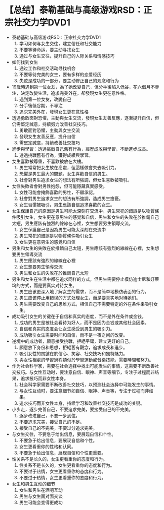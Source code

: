 # 【总结】泰勒基础与高级游戏RSD：正宗社交力学DVD1

-   泰勒基础与高级游戏RSD：正宗社交力学DVD1
    1.  学习如何与女生交往，建立信任和社交能力
    2.  不要等待命运，要主动寻找女生
    3.  通过与女生交往，提升自己的人际关系和情感技巧
-   如何找到女生
    1.  通过工作和社交活动寻找机会
    2.  不要等待完美的女生，要有多样的恋爱经历
    3.  失败是成功的一部分，要主动修正自己的观念和行为
-   19歲時遇到第一位女友，為了她改變自己，但分手後陷入低谷，花六個月不專注，決定改變生活，追求完美外在，卻發現女生更在意性格。
    1.  遇到第一位女友，改變自己
    2.  分手後低谷期，不專注
    3.  追求完美外在，發現女生更在意性格
-   透過勇敢面對恐懼，主動與女生交流，發現女生友善反應，逐漸提升自信，但仍需堅定誠意，持續努力改善社交技巧。
    1.  勇敢面對恐懼，主動與女生交流
    2.  發現女生友善反應，提升自信
    3.  需堅定誠意，持續改善社交技巧
-   進步與學習：透過挑戰自己舊有行為，經歷成敗與學習，不斷進步成長。
    1.  透過挑戰舊有行為，獲得成績與學習。
-   女生喜歡被尊重，不喜歡被放在大樓。
    1.  男生常常把女生放在高處，但這樣做會失去吸引力。
    2.  恐懼是男生最大的問題，女生喜歡自信的男生。
    3.  社會對男生追求女生的想法有所強調，但女生喜歡被吸引。
-   女性失敗者會對男性抱怨，但可能隱藏真實感受。
    1.  女性可能會掩飾喜歡的男性，不願承認。
    2.  社會對男生追求女生的想法有所強調，造成男生擔憂。
    3.  女生習慣被吸引，男生應該自信追求喜歡的女生。
-   女生保護自己的原因是男生可能太深刻在交流中，男生常犯的錯誤是以物質條件吸引女生，女生更在意男生的感覺和自信，男生和女生的失敗在於推銷自己太短，男生應該有強烈的線線在心裡，女生想要男生領導交流。
    1.  女生保護自己是因為男生可能太深刻在交流中
    2.  男生常犯的錯誤是以物質條件吸引女生
    3.  女生更在意男生的感覺和自信
-   男生和女生的失敗在於推銷自己太短，男生應該有強烈的線線在心裡，女生想要男生領導交流
    1.  男生應該有強烈的線線在心裡
    2.  女生想要男生領導交流
    3.  男生和女生的失敗在於推銷自己太短
-   男生和女生在生活中都在追求同样的方式，但男生需要停止模仿迪士尼和好莱坞的方式，而是要真实对待女生。
    1.  男生应该更深入地了解女生的需求，而不是简单地模仿表面的行为。
    2.  男生应该停止用错误的方式处理女生，而是要真实地对待她们。
    3.  男生需要改变自己的思维方式，相信自己不需要特定的外在条件来吸引女生。
-   成功吸引女生的关键在于自信和真实的态度，而不是外在条件或金钱。
    1.  成功的男生是被社会看待为好人，而不是因为金钱或其他社会因素。
    2.  自信和真实的态度会让女生感受到男生的吸引力。
    3.  成功吸引女生需要时间和自信，而不是一夜之间的改变。
-   逆境中的成功者，願意接受挑戰，拒絕平庸，建立更好的自己。
    1.  願意放下身份和思想，拒絕舊有觀念，追求成長和進步。
    2.  吸引女性的關鍵在於信心、笑容、社交技巧和獨特魅力。
    3.  與女性相處的學習過程類似於學習運動或音樂技能，需要時間和努力。
-   作为社会科学家，需要在社会选择中找出可能发生的事情，这需要不断改善社交技巧。与女性互动时，要注意自信、眼神、声音等细节，专注于过程而非结果，追求技巧而非女性本身。
    1.  社会科学家需要不断改善社交技巧，以预测社会选择中可能发生的事情。
    2.  与女性互动时，要注意细节如自信、眼神、声音等，专注于过程而非结果。
    3.  追求技巧而非女性本身，持续学习和改善社交技巧是成功的关键。
-   小步走，逐步完善自己，不要追求完美，要接受自己的不完美。
    1.  逐步改进自己，不要一步到位。
    2.  不要追求完美，接受自己的不足。
    3.  接受自己的不完美，不要过分追求完美。
-   与女生交往，不要急于给出信息，要展现自信和个性。
    1.  不要急于给出信息，要展现自信和个性。
    2.  女生更看重你的性格和认同。
    3.  不要急于给出信息，展现自信和个性更重要。
-   性关系不是长久的，女生更看重你的态度和行为。
    1.  性关系不是长久的，女生更看重你的态度和行为。
    2.  不要过于热情，女生更看重你的态度和行为。
    3.  不要过于热情，女生更看重你的态度和行为。
-   女生和男生互动的细节
    1.  女生和男生在酒吧互动
    2.  男生与女生面对面交谈
    3.  男生可能会变得更成功